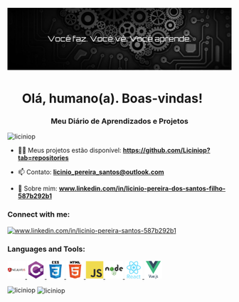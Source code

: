 ![banner](https://github.com/professorjosedeassis/joseassis/blob/main/img/bannerpro.jpg?raw=true)

<h1 align="center">Olá, humano(a). Boas-vindas! ㅤ</h1>
<h3 align="center">Meu Diário de Aprendizados e Projetos</h3>

<p align="left"> <img src="https://komarev.com/ghpvc/?username=liciniop&label=Profile%20views&color=0e75b6&style=flat" alt="liciniop" /> </p>

- 👨‍💻 Meus projetos estão disponível: **https://github.com/Liciniop?tab=repositories**

- 📫 Contato: **licinio_pereira_santos@outlook.com**

- 📄 Sobre mim: **www.linkedin.com/in/licinio-pereira-dos-santos-filho-587b292b1**

<h3 align="left">Connect with me:</h3>
<p align="left">
<a href="https://linkedin.com/in/www.linkedin.com/in/licinio-pereira-santos-587b292b1" target="blank"><img align="center" src="https://raw.githubusercontent.com/rahuldkjain/github-profile-readme-generator/master/src/images/icons/Social/linked-in-alt.svg" alt="www.linkedin.com/in/licinio-pereira-santos-587b292b1" height="30" width="40" /></a>
</p>

<h3 align="left">Languages and Tools:</h3>
<p align="left"> <a href="https://angular.io" target="_blank" rel="noreferrer"> <img src="https://raw.githubusercontent.com/devicons/devicon/master/icons/angularjs/angularjs-original-wordmark.svg" alt="angularjs" width="40" height="40"/> </a> <a href="https://www.w3schools.com/cs/" target="_blank" rel="noreferrer"> <img src="https://raw.githubusercontent.com/devicons/devicon/master/icons/csharp/csharp-original.svg" alt="csharp" width="40" height="40"/> </a> <a href="https://www.w3schools.com/css/" target="_blank" rel="noreferrer"> <img src="https://raw.githubusercontent.com/devicons/devicon/master/icons/css3/css3-original-wordmark.svg" alt="css3" width="40" height="40"/> </a> <a href="https://www.w3.org/html/" target="_blank" rel="noreferrer"> <img src="https://raw.githubusercontent.com/devicons/devicon/master/icons/html5/html5-original-wordmark.svg" alt="html5" width="40" height="40"/> </a> <a href="https://developer.mozilla.org/en-US/docs/Web/JavaScript" target="_blank" rel="noreferrer"> <img src="https://raw.githubusercontent.com/devicons/devicon/master/icons/javascript/javascript-original.svg" alt="javascript" width="40" height="40"/> </a> <a href="https://nodejs.org" target="_blank" rel="noreferrer"> <img src="https://raw.githubusercontent.com/devicons/devicon/master/icons/nodejs/nodejs-original-wordmark.svg" alt="nodejs" width="40" height="40"/> </a> <a href="https://reactjs.org/" target="_blank" rel="noreferrer"> <img src="https://raw.githubusercontent.com/devicons/devicon/master/icons/react/react-original-wordmark.svg" alt="react" width="40" height="40"/> </a> <a href="https://vuejs.org/" target="_blank" rel="noreferrer"> <img src="https://raw.githubusercontent.com/devicons/devicon/master/icons/vuejs/vuejs-original-wordmark.svg" alt="vuejs" width="40" height="40"/> </a> </p>

<p><img align="left" src="https://github-readme-stats.vercel.app/api/top-langs?username=liciniop&show_icons=true&theme=dark&locale=en&layout=compact" alt="liciniop" /></p>

<p>&nbsp;<img align="center" src="https://github-readme-stats.vercel.app/api?username=liciniop&show_icons=true&theme=dark&locale=en" alt="liciniop" /></p>
